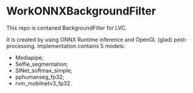# WorkONNXBackgroundFilter
This repo is contaned BackgroundFilter for LVC.

It is created by using ONNX Runtime inference and OpenGL (glad) post-processing. 
Implementation contains 5 models:
* Mediapipe;
* Selfie_segmentation;
* SINet_softmax_simple;
* pphumanseg_fp32;
* rvm_mobilnetv3_fp32.
